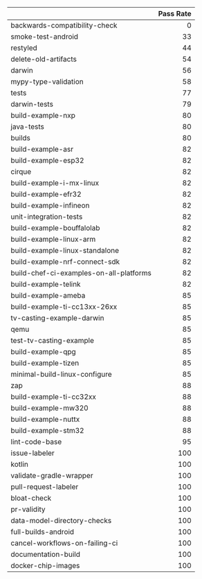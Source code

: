 |                                         |   Pass Rate |
|:----------------------------------------|------------:|
| backwards-compatibility-check           |           0 |
| smoke-test-android                      |          33 |
| restyled                                |          44 |
| delete-old-artifacts                    |          54 |
| darwin                                  |          56 |
| mypy-type-validation                    |          58 |
| tests                                   |          77 |
| darwin-tests                            |          79 |
| build-example-nxp                       |          80 |
| java-tests                              |          80 |
| builds                                  |          80 |
| build-example-asr                       |          82 |
| build-example-esp32                     |          82 |
| cirque                                  |          82 |
| build-example-i-mx-linux                |          82 |
| build-example-efr32                     |          82 |
| build-example-infineon                  |          82 |
| unit-integration-tests                  |          82 |
| build-example-bouffalolab               |          82 |
| build-example-linux-arm                 |          82 |
| build-example-linux-standalone          |          82 |
| build-example-nrf-connect-sdk           |          82 |
| build-chef-ci-examples-on-all-platforms |          82 |
| build-example-telink                    |          82 |
| build-example-ameba                     |          85 |
| build-example-ti-cc13xx-26xx            |          85 |
| tv-casting-example-darwin               |          85 |
| qemu                                    |          85 |
| test-tv-casting-example                 |          85 |
| build-example-qpg                       |          85 |
| build-example-tizen                     |          85 |
| minimal-build-linux-configure           |          85 |
| zap                                     |          88 |
| build-example-ti-cc32xx                 |          88 |
| build-example-mw320                     |          88 |
| build-example-nuttx                     |          88 |
| build-example-stm32                     |          88 |
| lint-code-base                          |          95 |
| issue-labeler                           |         100 |
| kotlin                                  |         100 |
| validate-gradle-wrapper                 |         100 |
| pull-request-labeler                    |         100 |
| bloat-check                             |         100 |
| pr-validity                             |         100 |
| data-model-directory-checks             |         100 |
| full-builds-android                     |         100 |
| cancel-workflows-on-failing-ci          |         100 |
| documentation-build                     |         100 |
| docker-chip-images                      |         100 |